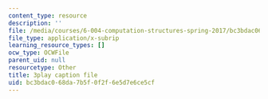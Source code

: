 ```yaml
---
content_type: resource
description: ''
file: /media/courses/6-004-computation-structures-spring-2017/bc3bdac068da7b5f0f2f6e5d7e6ce5cf_cVEj5p9GiBA.srt
file_type: application/x-subrip
learning_resource_types: []
ocw_type: OCWFile
parent_uid: null
resourcetype: Other
title: 3play caption file
uid: bc3bdac0-68da-7b5f-0f2f-6e5d7e6ce5cf
---
```

